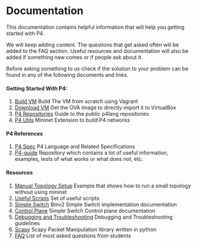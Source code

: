 # Documentation

This documentation contains helpful information that will help you getting started
with P4.

We will keep adding content. The questions that get asked often will be added to the
FAQ section. Useful resources and documentation will also be added if something new
comes or if people ask about it.

Before asking something to us check if the solution to your problem can be found in any of the
following documents and links.

#### Getting Started With P4:

1. [Build VM](../vm/README.md#build-vm-using-vagrant) Build The VM from scratch using Vagrant
2. [Download VM](../vm/README.md#download-the-ova-package) Get the OVA Image to directly import it to VirtualBox
3. [P4 Repositories](p4lang-repository-structure.md) Guide to the public p4lang repositories
4. [P4 Utils](https://github.com/nsg-ethz/p4-utils) Mininet Extension to build P4 networks

#### P4 References

1. [P4 Spec](https://p4.org/p4-spec/) P4 Language and Related Specifications
2. [P4-guide](https://github.com/jafingerhut/p4-guide) Repository which contains a lot of useful information, examples,
   tests of what works or what does not, etc.

#### Resources

1. [Manual Topology Setup](./mininetless) Example that shows how to run a small topology without using mininet
2. [Useful Scripts](useful-scripts.md) Set of useful scripts
3. [Simple Switch](simple-switch.md) Bmv2 Simple Switch implementation documentation
4. [Control Plane](control-plane.md) Simple Switch Control plane documentation
5. [Debugging and Troubleshooting](debugging-and-troubleshooting.md) Debugging and Troubleshooting guidelines
6. [Scapy](scapy.md) Scapy Packet Manipulation library written in python
7. [FAQ](FAQ.md) List of most asked questions from students
